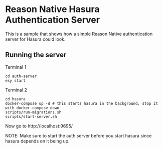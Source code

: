 # Reason Native Hasura Authentication Server

This is a sample that shows how a simple Reason Native authentication server for Hasura could look.

## Running the server

Terminal 1

```
cd auth-server
esy start
```

Terminal 2

```
cd hasura
docker-compose up -d # this starts hasura in the background, stop it with docker-compose down
scripts/run-migrations.sh
scripts/start-server.sh
```

Now go to http://localhost:9695/

NOTE: Make sure to start the auth server before you start hasura since hasura depends on it being up.

